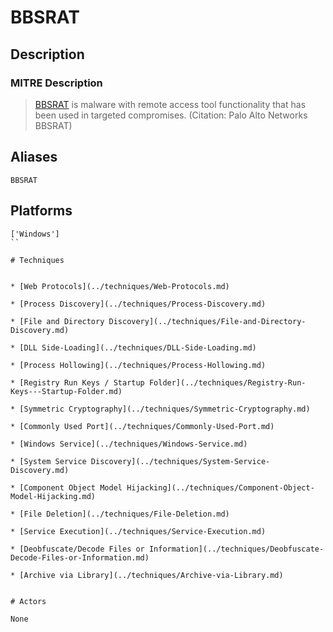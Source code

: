 
# BBSRAT

## Description

### MITRE Description

> [BBSRAT](https://attack.mitre.org/software/S0127) is malware with remote access tool functionality that has been used in targeted compromises. (Citation: Palo Alto Networks BBSRAT)

## Aliases

```
BBSRAT
```

## Platforms

```
['Windows']
``

# Techniques


* [Web Protocols](../techniques/Web-Protocols.md)

* [Process Discovery](../techniques/Process-Discovery.md)
    
* [File and Directory Discovery](../techniques/File-and-Directory-Discovery.md)
    
* [DLL Side-Loading](../techniques/DLL-Side-Loading.md)
    
* [Process Hollowing](../techniques/Process-Hollowing.md)
    
* [Registry Run Keys / Startup Folder](../techniques/Registry-Run-Keys---Startup-Folder.md)
    
* [Symmetric Cryptography](../techniques/Symmetric-Cryptography.md)
    
* [Commonly Used Port](../techniques/Commonly-Used-Port.md)
    
* [Windows Service](../techniques/Windows-Service.md)
    
* [System Service Discovery](../techniques/System-Service-Discovery.md)
    
* [Component Object Model Hijacking](../techniques/Component-Object-Model-Hijacking.md)
    
* [File Deletion](../techniques/File-Deletion.md)
    
* [Service Execution](../techniques/Service-Execution.md)
    
* [Deobfuscate/Decode Files or Information](../techniques/Deobfuscate-Decode-Files-or-Information.md)
    
* [Archive via Library](../techniques/Archive-via-Library.md)
    

# Actors

None
